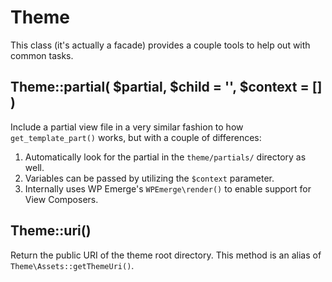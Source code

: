 # Theme

This class (it's actually a facade) provides a couple tools to help out with common tasks.

## Theme::partial( $partial, $child = '', $context = [] )

Include a partial view file in a very similar fashion to how `get_template_part()` works, but with a couple of differences:

1. Automatically look for the partial in the `theme/partials/` directory as well.
1. Variables can be passed by utilizing the `$context` parameter.
1. Internally uses WP Emerge's `WPEmerge\render()` to enable support for View Composers.

## Theme::uri()

Return the public URI of the theme root directory.
This method is an alias of `Theme\Assets::getThemeUri()`.
